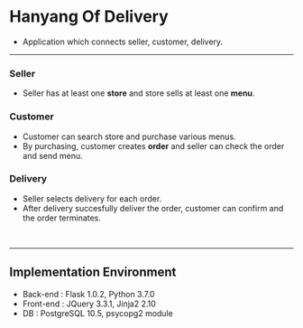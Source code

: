 # Hanyang Of Delivery

- Application which connects seller, customer, delivery.

***

### Seller
- Seller has at least one **store** and store sells at least one **menu**.
### Customer
- Customer can search store and purchase various menus.
- By purchasing, customer creates **order** and seller can check the order and send menu.
### Delivery
- Seller selects delivery for each order.
- After delivery succesfully deliver the order, customer can confirm and the order terminates.
<br>

***

## Implementation Environment
- Back-end : Flask 1.0.2, Python 3.7.0
- Front-end : JQuery 3.3.1, Jinja2 2.10
- DB : PostgreSQL 10.5, psycopg2 module
